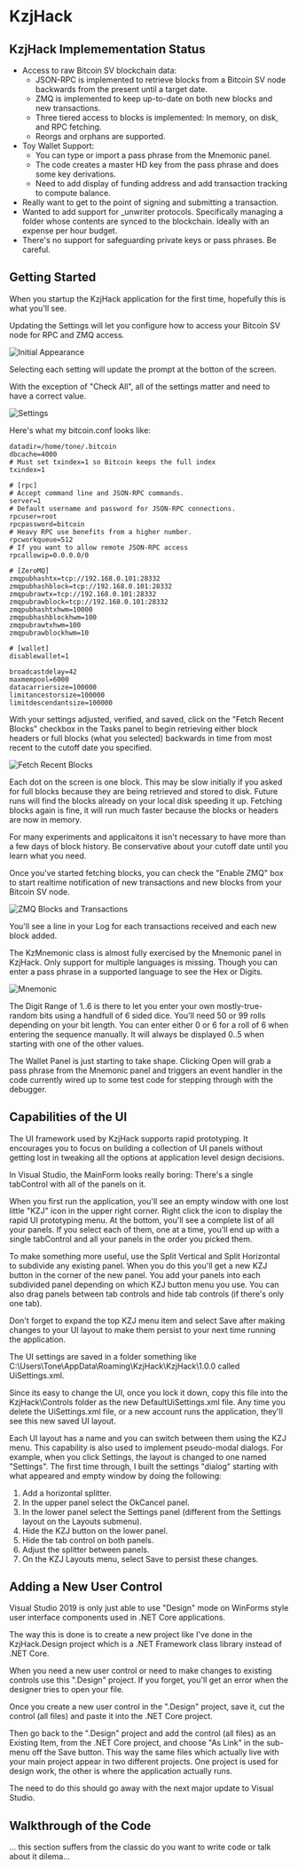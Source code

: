 KzjHack
=

KzjHack Implemementation Status
-

* Access to raw Bitcoin SV blockchain data:
  * JSON-RPC is implemented to retrieve blocks from a Bitcoin SV node backwards from the present until a target date.
  * ZMQ is implemented to keep up-to-date on both new blocks and new transactions.
  * Three tiered access to blocks is implemented: In memory, on disk, and RPC fetching.
  * Reorgs and orphans are supported.
* Toy Wallet Support:
  * You can type or import a pass phrase from the Mnemonic panel.
  * The code creates a master HD key from the pass phrase and does some key derivations.
  * Need to add display of funding address and add transaction tracking to compute balance.
* Really want to get to the point of signing and submitting a transaction.
* Wanted to add support for _unwriter protocols. Specifically managing a folder whose contents are synced to the blockchain. Ideally with an expense per hour budget.
* There's no support for safeguarding private keys or pass phrases. Be careful.

Getting Started
--

When you startup the KzjHack application for the first time, hopefully this is what you'll see.

Updating the Settings will let you configure how to access your Bitcoin SV node for RPC and ZMQ access.

![Initial Appearance](../doc/images/KzjHack1.png "Default UI")

Selecting each setting will update the prompt at the botton of the screen.

With the exception of "Check All", all of the settings matter and need to have a correct value.

![Settings](../doc/images/settings.png "Settings")

Here's what my bitcoin.conf looks like:

    datadir=/home/tone/.bitcoin
    dbcache=4000
    # Must set txindex=1 so Bitcoin keeps the full index
    txindex=1

    # [rpc]
    # Accept command line and JSON-RPC commands.
    server=1
    # Default username and password for JSON-RPC connections.
    rpcuser=root
    rpcpassword=bitcoin
    # Heavy RPC use benefits from a higher number.
    rpcworkqueue=512
    # If you want to allow remote JSON-RPC access
    rpcallowip=0.0.0.0/0

    # [ZeroMQ]
    zmqpubhashtx=tcp://192.168.0.101:28332
    zmqpubhashblock=tcp://192.168.0.101:28332
    zmqpubrawtx=tcp://192.168.0.101:28332
    zmqpubrawblock=tcp://192.168.0.101:28332
    zmqpubhashtxhwm=10000
    zmqpubhashblockhwm=100
    zmqpubrawtxhwm=100
    zmqpubrawblockhwm=10

    # [wallet]
    disablewallet=1

    broadcastdelay=42
    maxmempool=6000
    datacarriersize=100000
    limitancestorsize=100000
    limitdescendantsize=100000

With your settings adjusted, verified, and saved, click on the "Fetch Recent Blocks" checkbox in the Tasks panel
to begin retrieving either block headers or full blocks (what you selected) backwards in time from most recent to
the cutoff date you specified.

![Fetch Recent Blocks](../doc/images/rpc.png "RPC")

Each dot on the screen is one block. This may be slow initially if you asked for full blocks because they are being
retrieved and stored to disk. Future runs will find the blocks already on your local disk speeding it up.
Fetching blocks again is fine, it will run much faster because the blocks or headers are now in memory.

For many experiments and applicaitons it isn't necessary to have more than a few days of block history. Be conservative
about your cutoff date until you learn what you need.

Once you've started fetching blocks, you can check the "Enable ZMQ" box to start realtime notification of new transactions and
new blocks from your Bitcoin SV node.

![ZMQ Blocks and Transactions](../doc/images/zmq.png "ZMQ")

You'll see a line in your Log for each transactions received and each new block added.

The KzMnemonic class is almost fully exercised by the Mnemonic panel in KzjHack. Only support for multiple languages is missing.
Though you can enter a pass phrase in a supported language to see the Hex or Digits.

![Mnemonic](../doc/images/mnemonic.png "Mnemonic")

The Digit Range of 1..6 is there to let you enter your own mostly-true-random bits using a handfull of 6 sided dice.
You'll need 50 or 99 rolls depending on your bit length. You can enter either 0 or 6 for a roll of 6 when entering the
sequence manually. It will always be displayed 0..5 when starting with one of the other values.

The Wallet Panel is just starting to take shape. Clicking Open will grab a pass phrase from the Mnemonic panel and triggers an
event handler in the code currently wired up to some test code for stepping through with the debugger.

Capabilities of the UI
-

The UI framework used by KzjHack supports rapid prototyping. It encourages you to focus on building a collection of UI panels without getting
lost in tweaking all the options at application level design decisions.

In Visual Studio, the MainForm looks really boring: There's a single tabControl with all of the panels on it.

When you first run the application, you'll see an empty window with one lost little "KZJ" icon in the upper right corner. Right click the icon
to display the rapid UI prototyping menu. At the bottom, you'll see a complete list of all your panels. If you select each of them, one at a time,
you'll end up with a single tabControl and all your panels in the order you picked them.

To make something more useful, use the Split Vertical and Split Horizontal to subdivide any existing panel. When you do this you'll get a new KZJ button
in the corner of the new panel. You add your panels into each subdivided panel depending on which KZJ button menu you use. You can also drag panels between
tab controls and hide tab controls (if there's only one tab).

Don't forget to expand the top KZJ menu item and select Save after making changes to your UI layout to make them persist to your next time running the application.

The UI settings are saved in a folder something like C:\Users\Tone\AppData\Roaming\KzjHack\KzjHack\1.0.0 called UiSettings.xml.

Since its easy to change the UI, once you lock it down, copy this file into the KzjHack\Controls folder as the new DefaultUiSettings.xml file.
Any time you delete the UiSettings.xml file, or a new account runs the application, they'll see this new saved UI layout.

Each UI layout has a name and you can switch between them using the KZJ menu. This capability is also used to implement pseudo-modal dialogs.
For example, when you click Settings, the layout is changed to one named "Settings". The first time through, I built the settings "dialog" starting with
what appeared and empty window by doing the following:

1. Add a horizontal splitter.
2. In the upper panel select the OkCancel panel.
3. In the lower panel select the Settings panel (different from the Settings layout on the Layouts submenu).
4. Hide the KZJ button on the lower panel.
5. Hide the tab control on both panels.
6. Adjust the splitter between panels.
7. On the KZJ Layouts menu, select Save to persist these changes.

Adding a New User Control
-

Visual Studio 2019 is only just able to use "Design" mode on WinForms style user interface components used in .NET Core applications.

The way this is done is to create a new project like I've done in the KzjHack.Design project which is a .NET Framework class library instead of .NET Core.

When you need a new user control or need to make changes to existing controls use this ".Design" project. If you forget, you'll get an error when the
designer tries to open your file.

Once you create a new user control in the ".Design" project, save it, cut the control (all files) and paste it into the .NET Core project.

Then go back to the ".Design" project and add the control (all files) as an Existing Item, from the .NET Core project, and choose "As Link" in the
sub-menu off the Save button. This way the same files which actually live with your main project appear in two different projects.
One project is used for design work, the other is where the application actually runs.

The need to do this should go away with the next major update to Visual Studio.

Walkthrough of the Code
-

... this section suffers from the classic do you want to write code or talk about it dilema...

